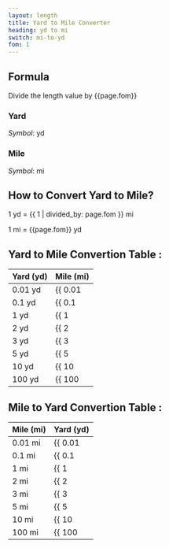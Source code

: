 ```yaml
---
layout: length
title: Yard to Mile Converter
heading: yd to mi
switch: mi-to-yd
fom: 1
---
```


## Formula
Divide the length value by {{page.fom}}

### Yard
*Symbol*: yd

### Mile
*Symbol*: mi

## How to Convert Yard to Mile?
1 yd = {{ 1 | divided_by: page.fom }} mi

1 mi = {{page.fom}} yd

## Yard to Mile Convertion Table :

| Yard (yd) | Mile (mi) |
| ---- | ---- |
| 0.01 yd | {{ 0.01 | divided_by: page.fom | round: 5 }} mi |
| 0.1 yd | {{ 0.1 | divided_by: page.fom | round: 5 }} mi |
| 1 yd | {{ 1 | divided_by: page.fom | round: 5 }} mi |
| 2 yd | {{ 2 | divided_by: page.fom | round: 5 }} mi |
| 3 yd | {{ 3 | divided_by: page.fom | round: 5 }} mi |
| 5 yd | {{ 5 | divided_by: page.fom | round: 5 }} mi |
| 10 yd | {{ 10 | divided_by: page.fom | round: 5 }} mi |
| 100 yd | {{ 100 | divided_by: page.fom | round: 5 }} mi |

## Mile to Yard Convertion Table :

| Mile (mi) | Yard (yd) |
| ---- | ---- |
| 0.01 mi | {{ 0.01 | times: page.fom | round: 5 }} yd |
| 0.1 mi | {{ 0.1 | times: page.fom | round: 5 }} yd |
| 1 mi | {{ 1 | times: page.fom | round: 5 }} yd |
| 2 mi | {{ 2 | times: page.fom | round: 5 }} yd |
| 3 mi | {{ 3 | times: page.fom | round: 5 }} yd |
| 5 mi | {{ 5 | times: page.fom | round: 5 }} yd |
| 10 mi | {{ 10 | times: page.fom | round: 5 }} yd |
| 100 mi | {{ 100 | times: page.fom | round: 5 }} yd |

<script>
selectInput[6].selected = true
selectOutput[9].selected = true
</script>
